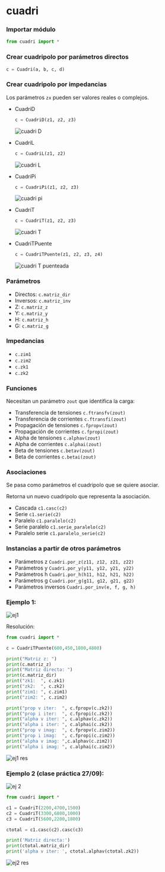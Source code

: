 
# cuadri

### Importar módulo
```python
from cuadri import *
```

### Crear cuadripolo por parámetros directos
```python
c = Cuadri(a, b, c, d)
```

### Crear cuadripolo por impedancias

Los parámetros `zx` pueden ser valores reales o complejos.

* CuadriD

  ```python
  c = CuadriD(z1, z2, z3)
  ```

  ![cuadri D](https://github.com/user-attachments/assets/f1131083-3cf0-4114-8c13-e7c8f98b96d7)

* CuadriL

  ```python
  c = CuadriL(z1, z2)
  ```
  
  ![cuadri L](https://github.com/user-attachments/assets/9bb2e596-4af2-4e19-9bc0-7ecff6ac7494)

* CuadriPi

  ```python
  c = CuadriPi(z1, z2, z3)
  ```
  
  ![cuadri pi](https://github.com/user-attachments/assets/6b389430-52b8-411c-b9ae-a44a350b5ee9)

* CuadriT

  ```python
  c = CuadriT(z1, z2, z3)
  ```
  
  ![cuadri T](https://github.com/user-attachments/assets/70bd730c-f748-4cf4-a730-2dc4c868b0fd)

* CuadriTPuente

  ```python
  c = CuadriTPuente(z1, z2, z3, z4)
  ```
  
  ![cuadri T puenteada](https://github.com/user-attachments/assets/e6db0efd-d29a-45e8-9c9d-5cb586bb3639)


### Parámetros

* Directos: `c.matriz_dir`  
* Inversos: `c.matriz_inv`  
* Z:        `c.matriz_z`
* Y:        `c.matriz_y`
* H:        `c.matriz_h`
* G:        `c.matriz_g`

### Impedancias

* `c.zim1`
* `c.zim2`
* `c.zk1`
* `c.zk2`

### Funciones

Necesitan un parámetro `zout` que identifica la carga:

* Transferencia de tensiones `c.ftransfv(zout)`
* Transferencia de corrientes `c.ftransfi(zout)`
* Propagación de tensiones `c.fpropv(zout)`
* Propagación de corrientes `c.fpropi(zout)`
* Alpha de tensiones `c.alphav(zout)`
* Alpha de corrientes `c.alphai(zout)`
* Beta de tensiones `c.betav(zout)`
* Beta de corrientes `c.betai(zout)`


### Asociaciones

Se pasa como parámetros el cuadripolo que se quiere asociar.

Retorna un nuevo cuadripolo que representa la asociación.

* Cascada `c1.casc(c2)`
* Serie `c1.serie(c2)`
* Paralelo `c1.paralelo(c2)`
* Serie paralelo `c1.serie_paralelo(c2)`
* Paralelo serie `c1.paralelo_serie(c2)`

### Instancias a partir de otros parámetros

* Parámetros z `Cuadri.por_z(z11, z12, z21, z22)`
* Parámetros y `Cuadri.por_y(y11, y12, y21, y22)`
* Parámetros h `Cuadri.por_h(h11, h12, h21, h22)`
* Parámetros g `Cuadri.por_g(g11, g12, g21, g22)`
* Parámetros inversos `Cuadri.por_inv(e, f, g, h)`



### Ejemplo 1:

![ej1](https://github.com/user-attachments/assets/815e1da4-a71c-430c-9d63-82e78aad704a)


Resolución:

```python
from cuadri import *

c = CuadriTPuente(600,450,1800,4800)

print("Matriz z: ")
print(c.matriz_z)
print("Matriz directa: ")
print(c.matriz_dir)
print("zk1:  ", c.zk1)
print("zk2:  ", c.zk2)
print("zim1: ", c.zim1)
print("zim2: ", c.zim2)

print("prop v iter:  ", c.fpropv(c.zk2))
print("prop i iter:  ", c.fpropi(c.zk2))
print("alpha v iter: ", c.alphav(c.zk2))
print("alpha i iter: ", c.alphai(c.zk2))
print("prop v imag:  ", c.fpropv(c.zim2))
print("prop i imag:  ", c.fpropi(c.zim2))
print("alpha v imag: ",c.alphav(c.zim2))
print("alpha i imag: ", c.alphai(c.zim2))
```

![ej1 res](https://github.com/user-attachments/assets/078760c7-0953-4da6-8c94-c8af4b81b334)


### Ejemplo 2 (clase práctica 27/09):

![ej 2](https://github.com/user-attachments/assets/7212e6e5-6aea-4681-b271-74bdb09068c0)

```python
from cuadri import *

c1 = CuadriT(2200,4700,1500)
c2 = CuadriT(3300,6800,1000)
c3 = CuadriT(5600,2200,1800)

ctotal = c1.casc(c2).casc(c3)

print('Matriz directa:')
print(ctotal.matriz_dir)
print('alpha v iter: ', ctotal.alphav(ctotal.zk2))
```

![ej2 res](https://github.com/user-attachments/assets/15228cc6-f34e-4566-b184-67a6ffaee818)

